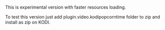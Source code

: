 This is experimental version with faster resources loading.

To test this version just add plugin.video.kodipopcorntime folder to zip and install as zip on KODI.
